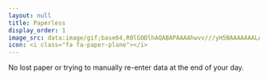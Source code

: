 ```yaml
---
layout: null
title: Paperless
display_order: 1
image_src: data:image/gif;base64,R0lGODlhAQABAPAAAAhwvv///yH5BAAAAAAALAAAAAABAAEAAAICRAEAOw==
icon: <i class="fa fa-paper-plane"></i>
---
```


No lost paper or trying to manually re-enter data at the end of your day.
